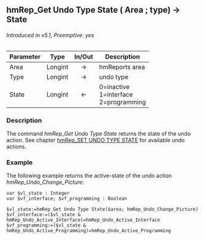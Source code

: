 ## hmRep_Get Undo Type State ( Area ; type) → State
###### Introduced in v5.1, Preemptive: yes

|Parameter|Type|In/Out|Description
|---|---|:---:|---
|Area|Longint|→|hmReports area
|Type|Longint|→|undo type
|State|Longint|←|0=inactive<br />1=interface<br />2=programming

### Description
The command *hmRep_Get Undo Type State* returns the state of the undo action. See chapter [hmRep_SET UNDO TYPE STATE](hmRep_SetUndoTypeState.md) for available undo actions.

### Example
The following example returns the active-state of the undo action *hmRep_Undo_Change_Picture*:

```4d
var $vl_state : Integer
var $vf_interface; $vf_programming : Boolean

$vl_state:=hmRep_Get Undo Type State($area; hmRep_Undo_Change_Picture)
$vf_interface:=($vl_state & hmRep_Undo_Active_Interface)=hmRep_Undo_Active_Interface
$vf_programming:=($vl_state & hmRep_Undo_Active_Programming)=hmRep_Undo_Active_Programming
```
